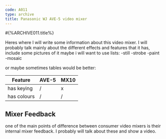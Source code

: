 ```yaml
---
code: A011
type: archive
title: Panasonic WJ AVE-5 video mixer
---
```


#{%ARCHIVE011.title%}

Heres where I will write some information about this video mixer. 
I will probably talk mainly about the different effects and features that it has, include some pictures of it
maybe i will want to use lists:
-still
-strobe
-paint
-mosaic

or maybe sometimes tables would be better:

| Feature |AVE-5 | MX10 |
|---|---|---|
| has keying | / | x |
| has colours | / | / |

## Mixer Feedback

one of the main points of difference between consumer video mixers is their internal mixer feedback. I probably will talk about these and show a video.



